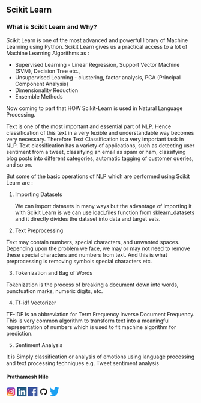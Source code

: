 ## Scikit Learn
### What is Scikit Learn and Why?

Scikit Learn is one of the most advanced and powerful library of Machine Learning using Python.
Scikit Learn gives us a practical access to a lot of Machine Learning Algorithms as :

 * Supervised Learning  - Linear Regression, Support Vector Machine (SVM), Decision Tree etc., 
 * Unsupervised Learning - clustering, factor analysis, PCA (Principal Component Analysis)
 * Dimensionality Reduction
 * Ensemble Methods
 
 Now coming to part that HOW Scikit-Learn is used in Natural Language Processing.
 
 Text is one of the most important and essential part of NLP. Hence classification of this text in a very fexible 
 and understandable way becomes very necessary. Therefore Text Classification is a very important task in NLP.
 Text classification has a variety of applications, such as detecting user sentiment from a tweet, classifying an email as spam or ham, 
 classifying blog posts into different categories, automatic tagging of customer queries, and so on.
 
 But some of the basic operations of NLP which are performed using Scikit Learn are : 
 
 1. Importing Datasets
    
    We can import datasets in many ways but the advantage of importing it with Scikit Learn is we can use load_files function from sklearn_datasets
    and it directly divides the dataset into data and target sets.
    
 2. Text Preprocessing
   
   Text may contain numbers, special characters, and unwanted spaces. Depending upon the problem we face, we may or may not need to remove \
   these special characters and numbers from text. And this is what preprocessing is removing symbols special characters etc.
 
 3. Tokenization and Bag of Words
 
   Tokenization is the process of breaking a document down into words, punctuation marks, numeric digits, etc.
   
 4. Tf-idf Vectorizer
 
   TF-IDF is an abbreviation for Term Frequency Inverse Document Frequency. This is very common algorithm to transform text into a meaningful 
   representation of numbers which is used to fit machine algorithm for prediction.
   
 5. Sentiment Analysis
 
 It is Simply classification or analysis of emotions using language processing and text processing techniques
 e.g. Tweet sentiment analysis
 
 
 
 
 
 
 
 #### Prathamesh Nile
 
 
  
 [<img src="https://github.com/nileprathamesh1/logos/blob/master/instagram-logo.png" width="25" height="25" />](https://www.instagram.com/dr.winter__1512/)
[<img src="https://github.com/nileprathamesh1/logos/blob/master/linkedin%20logo.png" width="25" height="25" />](https://www.linkedin.com/in/prathamesh-nile-51960216b/)
[<img src="https://github.com/nileprathamesh1/logos/blob/master/facebook_logo.png" width="25" height="25" />](https://www.facebook.com/profile.php?id=100009048113675)
[<img src="https://github.com/nileprathamesh1/logos/blob/master/github_logo.png" width="25" height="25" />](https://github.com/nileprathamesh1/)
[<img src="https://github.com/nileprathamesh1/logos/blob/master/twitter_logo.png" width="25" height="25" />](https://twitter.com/NilePratham1512)

